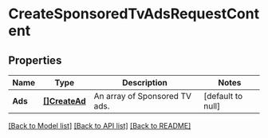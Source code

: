 # CreateSponsoredTvAdsRequestContent

## Properties
Name | Type | Description | Notes
------------ | ------------- | ------------- | -------------
**Ads** | [**[]CreateAd**](CreateAd.md) | An array of Sponsored TV ads. | [default to null]

[[Back to Model list]](../README.md#documentation-for-models) [[Back to API list]](../README.md#documentation-for-api-endpoints) [[Back to README]](../README.md)

